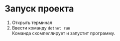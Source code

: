 **Запуск проекта**
==============
1. Открыть терминал
1. Ввести команду ```dotnet run```  
Команда скомпеллирует и запустит программу.
